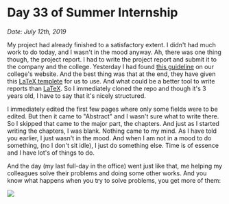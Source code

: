 Day 33 of Summer Internship
===========================

*Date: July 12th, 2019*

My project had already finished to a satisfactory extent. I didn't had much work to do today, and I wasn't in the mood anyway. Ah, there was one thing though, the project report. I had to write the project report and submit it to the company and the college. Yesterday I had found [this guideline](https://cse.gndec.ac.in/sites/default/files/Six%20Week%20Industrial%20Training%20format%20Guidelines_1.pdf) on our college's website. And the best thing was that at the end, they have given this [LaTeX templete](https://github.com/sukhjitsehra/trainingreport/tree/master/trainingReport) for us to use. And what could be a better tool to write reports than [LaTeX](https://www.latex-project.org/). So I immediately cloned the repo and though it's 3 years old, I have to say that it's nicely structured. 

I immediately edited the first few pages where only some fields were to be edited. But then it came to "Abstract" and I wasn't sure what to write there. So I skipped that came to the major part, the chapters. And just as I started writing the chapters, I was blank. Nothing came to my mind. As I have told you earlier, I just wasn't in the mood. And when I am not in a mood to do something, (no I don't sit idle), I just do something else. Time is of essence and I have lot's of things to do. 

And the day (my last full-day in the office) went just like that, me helping my colleagues solve their problems and doing some other works. And you know what happens when you try to solve problems, you get more of them:

![](https://www.explainxkcd.com/wiki/images/b/b4/im_an_idiot.png) 
